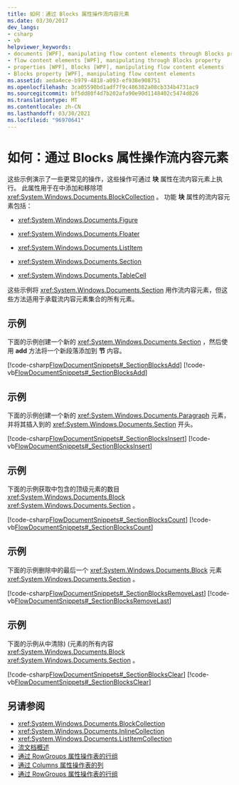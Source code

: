```yaml
---
title: 如何：通过 Blocks 属性操作流内容元素
ms.date: 03/30/2017
dev_langs:
- csharp
- vb
helpviewer_keywords:
- documents [WPF], manipulating flow content elements through Blocks property
- flow content elements [WPF], manipulating through Blocks property
- properties [WPF], Blocks [WPF], manipulating flow content elements
- Blocks property [WPF], manipulating flow content elements
ms.assetid: aeda4ece-b979-4818-a093-ef938e908751
ms.openlocfilehash: 3ca05590bd1adf7f9c486382a08cb334b4731ac9
ms.sourcegitcommit: bf5dd80f4d7b202afa90e90d1148402c5474d826
ms.translationtype: MT
ms.contentlocale: zh-CN
ms.lasthandoff: 03/30/2021
ms.locfileid: "96970641"
---
```

# <a name="how-to-manipulate-flow-content-elements-through-the-blocks-property"></a>如何：通过 Blocks 属性操作流内容元素
这些示例演示了一些更常见的操作，这些操作可通过 **块** 属性在流内容元素上执行。 此属性用于在中添加和移除项 <xref:System.Windows.Documents.BlockCollection> 。 功能 **块** 属性的流内容元素包括：  
  
- <xref:System.Windows.Documents.Figure>  
  
- <xref:System.Windows.Documents.Floater>  
  
- <xref:System.Windows.Documents.ListItem>  
  
- <xref:System.Windows.Documents.Section>  
  
- <xref:System.Windows.Documents.TableCell>  
  
 这些示例将 <xref:System.Windows.Documents.Section> 用作流内容元素，但这些方法适用于承载流内容元素集合的所有元素。  
  
## <a name="example"></a>示例  
 下面的示例创建一个新的 <xref:System.Windows.Documents.Section> ，然后使用 **add** 方法将一个新段落添加到 **节** 内容。  
  
 [!code-csharp[FlowDocumentSnippets#_SectionBlocksAdd](~/samples/snippets/csharp/VS_Snippets_Wpf/FlowDocumentSnippets/CSharp/Window1.xaml.cs#_sectionblocksadd)]
 [!code-vb[FlowDocumentSnippets#_SectionBlocksAdd](~/samples/snippets/visualbasic/VS_Snippets_Wpf/FlowDocumentSnippets/visualbasic/window1.xaml.vb#_sectionblocksadd)]  
  
## <a name="example"></a>示例  
 下面的示例创建一个新的 <xref:System.Windows.Documents.Paragraph> 元素，并将其插入到的 <xref:System.Windows.Documents.Section> 开头。  
  
 [!code-csharp[FlowDocumentSnippets#_SectionBlocksInsert](~/samples/snippets/csharp/VS_Snippets_Wpf/FlowDocumentSnippets/CSharp/Window1.xaml.cs#_sectionblocksinsert)]
 [!code-vb[FlowDocumentSnippets#_SectionBlocksInsert](~/samples/snippets/visualbasic/VS_Snippets_Wpf/FlowDocumentSnippets/visualbasic/window1.xaml.vb#_sectionblocksinsert)]  
  
## <a name="example"></a>示例  
 下面的示例获取中包含的顶级元素的数目 <xref:System.Windows.Documents.Block> <xref:System.Windows.Documents.Section> 。  
  
 [!code-csharp[FlowDocumentSnippets#_SectionBlocksCount](~/samples/snippets/csharp/VS_Snippets_Wpf/FlowDocumentSnippets/CSharp/Window1.xaml.cs#_sectionblockscount)]
 [!code-vb[FlowDocumentSnippets#_SectionBlocksCount](~/samples/snippets/visualbasic/VS_Snippets_Wpf/FlowDocumentSnippets/visualbasic/window1.xaml.vb#_sectionblockscount)]  
  
## <a name="example"></a>示例  
 下面的示例删除中的最后一个 <xref:System.Windows.Documents.Block> 元素 <xref:System.Windows.Documents.Section> 。  
  
 [!code-csharp[FlowDocumentSnippets#_SectionBlocksRemoveLast](~/samples/snippets/csharp/VS_Snippets_Wpf/FlowDocumentSnippets/CSharp/Window1.xaml.cs#_sectionblocksremovelast)]
 [!code-vb[FlowDocumentSnippets#_SectionBlocksRemoveLast](~/samples/snippets/visualbasic/VS_Snippets_Wpf/FlowDocumentSnippets/visualbasic/window1.xaml.vb#_sectionblocksremovelast)]  
  
## <a name="example"></a>示例  
 下面的示例从中清除)  (元素的所有内容 <xref:System.Windows.Documents.Block> <xref:System.Windows.Documents.Section> 。  
  
 [!code-csharp[FlowDocumentSnippets#_SectionBlocksClear](~/samples/snippets/csharp/VS_Snippets_Wpf/FlowDocumentSnippets/CSharp/Window1.xaml.cs#_sectionblocksclear)]
 [!code-vb[FlowDocumentSnippets#_SectionBlocksClear](~/samples/snippets/visualbasic/VS_Snippets_Wpf/FlowDocumentSnippets/visualbasic/window1.xaml.vb#_sectionblocksclear)]  
  
## <a name="see-also"></a>另请参阅

- <xref:System.Windows.Documents.BlockCollection>
- <xref:System.Windows.Documents.InlineCollection>
- <xref:System.Windows.Documents.ListItemCollection>
- [流文档概述](flow-document-overview.md)
- [通过 RowGroups 属性操作表的行组](how-to-manipulate-table-row-groups-through-the-rowgroups-property.md)
- [通过 Columns 属性操作表的列](how-to-manipulate-table-columns-through-the-columns-property.md)
- [通过 RowGroups 属性操作表的行组](how-to-manipulate-table-row-groups-through-the-rowgroups-property.md)
